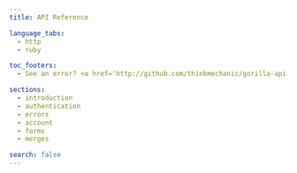 ```yaml
---
title: API Reference

language_tabs:
  - http
  - ruby

toc_footers:
  - See an error? <a href='http://github.com/thinkmechanic/gorilla-api-docs'>Send a pull request.</a>

sections:
  - introduction
  - authentication
  - errors
  - account
  - forms
  - merges

search: false
---
```

